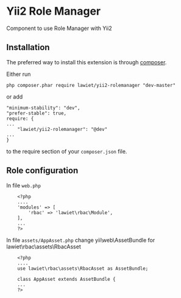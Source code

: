 Yii2 Role Manager
==================
Component to use Role Manager with Yii2


Installation
------------

The preferred way to install this extension is through [composer](http://getcomposer.org/download/).

Either run

```
php composer.phar require lawiet/yii2-rolemanager "dev-master"
```

or add

```
"minimum-stability": "dev",
"prefer-stable": true,
require: {
...
    "lawiet/yii2-rolemanager": "@dev"
...
}
```

to the require section of your `composer.json` file.


Role configuration
--------------------

In file `web.php`
```
    <?php 
	....
	'modules' => [
        'rbac' => 'lawiet\rbac\Module',
	],
    ...
    ?>
```

In file `assets/AppAsset.php` change yii\web\AssetBundle for lawiet\rbac\assets\RbacAsset
```
    <?php 
	....
	use lawiet\rbac\assets\RbacAsset as AssetBundle;

	class AppAsset extends AssetBundle {
    ...
    ?>
```
